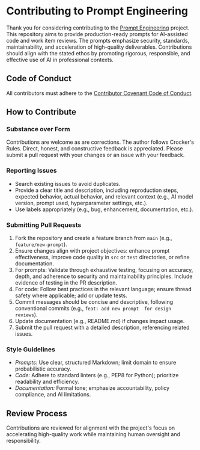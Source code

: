 # Contributing to Prompt Engineering

Thank you for considering contributing to the [Prompt Engineering](https://github.com/SebGSX/Prompt-Engineering) project. This repository aims to provide
production-ready prompts for AI-assisted code and work item reviews. The prompts emphasize security, standards, 
maintainability, and acceleration of high-quality deliverables. Contributions should align with the stated ethos by 
promoting rigorous, responsible, and effective use of AI in professional contexts.

## Code of Conduct

All contributors must adhere to the [Contributor Covenant Code of Conduct](https://github.com/SebGSX/Prompt-Engineering/blob/main/CODE_OF_CONDUCT.md).

## How to Contribute

### Substance over Form

Contributions are welcome as are corrections. The author follows Crocker's Rules. Direct, honest, and constructive
feedback is appreciated. Please submit a pull request with your changes or an issue with your feedback.

### Reporting Issues

- Search existing issues to avoid duplicates.
- Provide a clear title and description, including reproduction steps, expected behavior, actual behavior, and 
  relevant context (e.g., AI model version, prompt used, hyperparameter settings, etc.).
- Use labels appropriately (e.g., bug, enhancement, documentation, etc.).

### Submitting Pull Requests

1. Fork the repository and create a feature branch from `main` (e.g., `feature/new-prompt`).
2. Ensure changes align with project objectives: enhance prompt effectiveness, improve code quality in `src` or 
   `test` directories, or refine documentation.
3. For prompts: Validate through exhaustive testing, focusing on accuracy, depth, and adherence to security and 
   maintainability principles. Include evidence of testing in the PR description.
4. For code: Follow best practices in the relevant language; ensure thread safety where applicable; add or update tests.
5. Commit messages should be concise and descriptive, following conventional commits (e.g., `feat: add new prompt 
for design reviews`).
6. Update documentation (e.g., README.md) if changes impact usage.
7. Submit the pull request with a detailed description, referencing related issues.

### Style Guidelines

- *Prompts:* Use clear, structured Markdown; limit domain to ensure probabilistic accuracy.
- *Code:* Adhere to standard linters (e.g., PEP8 for Python); prioritize readability and efficiency.
- *Documentation:* Formal tone; emphasize accountability, policy compliance, and AI limitations.

## Review Process
Contributions are reviewed for alignment with the project's focus on accelerating high-quality work while 
maintaining human oversight and responsibility.